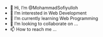 - 👋 Hi, I’m @MohammadSofiyulloh
- 👀 I’m interested in Web Development
- 🌱 I’m currently learning Web Programming
- 💞️ I’m looking to collaborate on ...
- 📫 How to reach me ...

<!---
MohammadSofiyulloh/MohammadSofiyulloh is a ✨ special ✨ repository because its `README.md` (this file) appears on your GitHub profile.
You can click the Preview link to take a look at your changes.
--->
